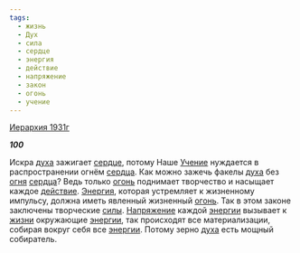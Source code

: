 ```yaml
---
tags:
  - жизнь
  - Дух
  - сила
  - сердце
  - энергия
  - действие
  - напряжение
  - закон
  - огонь
  - учение
---
```

[Иерархия 1931г](https://127.0.0.1:4002/agni/1931)

___100___

Искра [духа](../../../tags/#Дух) зажигает [сердце](../../../tags/#сердце), потому Наше [Учение](../../../tags/#учение) нуждается в распространении огнём [сердца](../../../tags/#сердце). Как можно зажечь факелы [духа](../../../tags/#Дух) без [огня](../../../tags/#[огонь](../../../tags/#огонь)) [сердца](../../../tags/#сердце)? Ведь только [огонь](../../../tags/#огонь) поднимает творчество и насыщает каждое [действие](../../../tags/#действие). [Энергия](../../../tags/#энергия), которая устремляет к жизненному импульсу, должна иметь явленный жизненный [огонь](../../../tags/#огонь). Так в этом законе заключены творческие [силы](../../../tags/#сила). [Напряжение](../../../tags/#напряжение) каждой [энергии](../../../tags/#энергия) вызывает к [жизни](../../../tags/#жизнь) окружающие [энергии](../../../tags/#энергия), так происходят все материализации, собирая вокруг себя все [энергии](../../../tags/#энергия). Потому зерно [духа](../../../tags/#Дух) есть мощный собиратель.   

